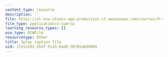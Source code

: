 ```yaml
---
content_type: resource
description: ''
file: https://ol-ocw-studio-app-production.s3.amazonaws.com/courses/9-40-introduction-to-neural-computation-spring-2018/1fe1a1022bdf51a5baa838765a6d4004_fCqt07IXUPI.vtt
file_type: application/x-subrip
learning_resource_types: []
ocw_type: OCWFile
resourcetype: Other
title: 3play caption file
uid: 1fe1a102-2bdf-51a5-baa8-38765a6d4004
---
```

